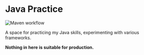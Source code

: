 # Java Practice

![Maven workflow](../../actions/workflows/maven.yml/badge.svg)

A space for practicing my Java skills, experimenting with various frameworks.

**Nothing in here is suitable for production.**
